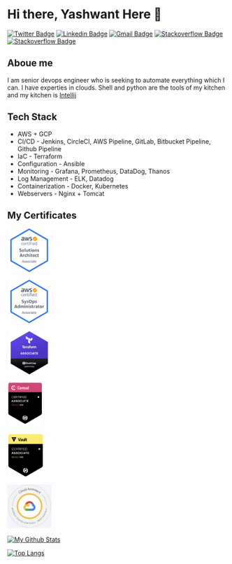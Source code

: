 # Hi there, Yashwant Here 👋

[![Twitter Badge](https://img.shields.io/badge/-&nbsp;twitter-white?style=flat&labelColor=white&logo=twitter&logoColor=blue)](https://twitter.com/YashwantMahaw12)
[![Linkedin Badge](https://img.shields.io/badge/-&nbsp;linkedin-white?style=flat&labelColor=white&logo=Linkedin&logoColor=blue)](https://www.linkedin.com/in/yashwantmahawar/) 
[![Gmail Badge](https://img.shields.io/badge/-&nbsp;gmail-white?style=flat&labelColor=white&logo=gmail&logoColor=red&)](https://www.linkedin.com/in/yashwantmahawar/)
[![Stackoverflow Badge](https://img.shields.io/badge/-stackoverflow&nbsp;-gray?style=flat&labelColor=gray&logo=stackoverflow&logoColor=red&)](https://stackoverflow.com/users/9151895/yashwant-mahawar)
[![Stackoverflow Badge](https://img.shields.io/badge/-medium&nbsp;-gray?style=flat&labelColor=gray&logo=medium&logoColor=black&)](https://medium.com/@yashwantmahawar)

## Aboue me

I am senior devops engineer who is seeking to automate everything which I can. I have experties in clouds. Shell and python are the tools of my kitchen and my kitchen is [Intellij](https://www.jetbrains.com/idea/)

## Tech Stack

- AWS + GCP
- CI/CD - Jenkins, CircleCI, AWS Pipeline, GitLab, Bitbucket Pipeline, Github Pipeline
- IaC - Terraform
- Configuration - Ansible
- Monitoring - Grafana, Prometheus, DataDog, Thanos
- Log Management - ELK, Datadog
- Containerization - Docker, Kubernetes
- Webservers - Nginx + Tomcat


## My Certificates

<!--START_SECTION:badges-->
<!--END_SECTION:badges-->

<p float="left">
<a href="https://raw.githubusercontent.com/yashwantmahawar/yashwantmahawar/main/certs/aws-certified-solution-architect-associate.png"><img src="https://raw.githubusercontent.com/yashwantmahawar/yashwantmahawar/main/certs/aws-certified-solution-architect-associate.png" width="auto" height="100" title="AWS Certified Solution Architect Associate"></a>
  
<a href="https://www.youracclaim.com/badges/4453a8a0-3ca3-4380-a5c6-4b710783d408"><img src="https://raw.githubusercontent.com/yashwantmahawar/yashwantmahawar/main/certs/aws-certified-sysops-administrator-associate.png" width="auto" height="100" title="AWS Certified Sysops Administrator Associate"></a>
  
<a href="https://www.youracclaim.com/badges/e54135ca-ced6-45eb-afc3-08882029e0c6"><img src="https://raw.githubusercontent.com/yashwantmahawar/yashwantmahawar/main/certs/hashicorp-certified-terraform-associate.png" width="auto" height="100" title="AWS Certified Sysops Administrator Associate"></a>
  
<a href="https://https://www.credly.com/badges/2b0c6624-9e3f-4940-8f5b-ebe9551046fb/public_url"><img src="https://raw.githubusercontent.com/yashwantmahawar/yashwantmahawar/main/certs/consul.png" width="auto" height="100" title="Hashicorp Consul"></a>
  
<a href="https://www.credly.com/badges/e74b404b-b7d0-4571-8fa6-d52e0afdfb86/public_url"><img src="https://raw.githubusercontent.com/yashwantmahawar/yashwantmahawar/main/certs/vault.png" width="auto" height="100" title="Hashicorp Valut"></a>
  
<a href="https://www.credential.net/693d46e0-0d4f-4bdb-b2ab-0513360a926e?key=57831f33e8d4fd80a1ea8eb2f8d1fbd37b2d877a7339967dd6b72847367f1e85"><img src="https://raw.githubusercontent.com/yashwantmahawar/yashwantmahawar/main/certs/pca.png" width="auto" height="100" title="Professional Google Cloud Architect "></a>
<p>

[![My Github Stats](https://github-readme-stats.vercel.app/api?username=yashwantmahawar&count_private=true&show_icons=true)](https://github-readme-stats.vercel.app/api?username=yashwantmahawar&count_private=true&show_icons=true)

[![Top Langs](https://github-readme-stats.vercel.app/api/top-langs/?username=yashwantmahawar)](https://github-readme-stats.vercel.app/api/top-langs/?username=yashwantmahawar)

<!--
**yashwantmahawar/yashwantmahawar** is a ✨ _special_ ✨ repository because its `README.md` (this file) appears on your GitHub profile.

Here are some ideas to get you started:

- 🔭 I’m currently working on ...
- 🌱 I’m currently learning ...
- 👯 I’m looking to collaborate on ...
- 🤔 I’m looking for help with ...
- 💬 Ask me about ...
- 📫 How to reach me: ...
- 😄 Pronouns: ...
- ⚡ Fun fact: ...
-->

